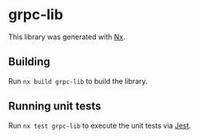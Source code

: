 # grpc-lib

This library was generated with [Nx](https://nx.dev).

## Building

Run `nx build grpc-lib` to build the library.

## Running unit tests

Run `nx test grpc-lib` to execute the unit tests via [Jest](https://jestjs.io).
